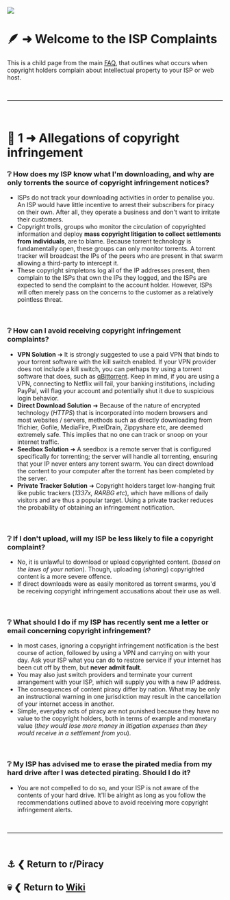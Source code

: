 ![](%%isp-complaints%%)

# 🪶 ➜ Welcome to the **ISP Complaints**
This is a child page from the main [FAQ](https://www.reddit.com/r/piracy/wiki/faq/), that outlines what occurs when copyright holders complain about intellectual property to your ISP or web host.

&nbsp;

---

&nbsp;

# 📑 1 ➜ Allegations of copyright infringement

### ❔ How does my ISP know what I'm downloading, and why are only torrents the source of copyright infringement notices?
- ISPs do not track your downloading activities in order to penalise you. An ISP would have little incentive to arrest their subscribers for piracy on their own. After all, they operate a business and don't want to irritate their customers.
- Copyright trolls, groups who monitor the circulation of copyrighted information and deploy **mass copyright litigation to collect settlements from individuals**, are to blame. Because torrent technology is fundamentally open, these groups can only monitor torrents. A torrent tracker will broadcast the IPs of the peers who are present in that swarm allowing a third-party to intercept it.
- These copyright simpletons log all of the IP addresses present, then complain to the ISPs that own the IPs they logged, and the ISPs are expected to send the complaint to the account holder. However, ISPs will often merely pass on the concerns to the customer as a relatively pointless threat.

&nbsp;

### ❔ How can I avoid receiving copyright infringement complaints?
- **VPN Solution** ➜ It is strongly suggested to use a paid VPN that binds to your torrent software with the kill switch enabled. If your VPN provider does not include a kill switch, you can perhaps try using a torrent software that does, such as [qBittorrent](https://www.qbittorrent.org/). Keep in mind, if you are using a VPN, connecting to Netflix will fail, your banking institutions, including PayPal, will flag your account and potentially shut it due to suspicious login behavior.
- **Direct Download Solution** ➜ Because of the nature of encrypted technology (*HTTPS*) that is incorporated into modern browsers and most websites / servers, methods such as directly downloading from 1fichier, Gofile, MediaFire, PixelDrain, Zippyshare etc, are deemed extremely safe. This implies that no one can track or snoop on your internet traffic.
- **Seedbox Solution** ➜ A seedbox is a remote server that is configured specifically for torrenting; the server will handle all torrenting, ensuring that your IP never enters any torrent swarm. You can direct download the content to your computer after the torrent has been completed by the server. 
- **Private Tracker Solution** ➜ Copyright holders target low-hanging fruit like public trackers (*1337x, RARBG etc*), which have millions of daily visitors and are thus a popular target. Using a private tracker reduces the probability of obtaining an infringement notification.

&nbsp;

### ❔ If I don't upload, will my ISP be less likely to file a copyright complaint?
- No, it is unlawful to download or upload copyrighted content. (*based on the laws of your nation*). Though, uploading (*sharing*) copyrighted content is a more severe offence.
- If direct downloads were as easily monitored as torrent swarms, you'd be receiving copyright infringement accusations about their use as well.

&nbsp;

### ❔ What should I do if my ISP has recently sent me a letter or email concerning copyright infringement?
- In most cases, ignoring a copyright infringement notification is the best course of action, followed by using a VPN and carrying on with your day. Ask your ISP what you can do to restore service if your internet has been cut off by them, but **never admit fault**.
- You may also just switch providers and terminate your current arrangement with your ISP, which will supply you with a new IP address.
- The consequences of content piracy differ by nation. What may be only an instructional warning in one jurisdiction may result in the cancellation of your internet access in another.
- Simple, everyday acts of piracy are not punished because they have no value to the copyright holders, both in terms of example and monetary value (*they would lose more money in litigation expenses than they would receive in a settlement from you*).

&nbsp;

### ❔ My ISP has advised me to erase the pirated media from my hard drive after I was detected pirating. Should I do it?
- You are not compelled to do so, and your ISP is not aware of the contents of your hard drive. It'll be alright as long as you follow the recommendations outlined above to avoid receiving more copyright infringement alerts.

&nbsp;

---

&nbsp;

⚓ ❮ Return to **r/Piracy**
---
💀 ❮ Return to [**Wiki**](https://www.reddit.com/r/Piracy/wiki/index/)
---